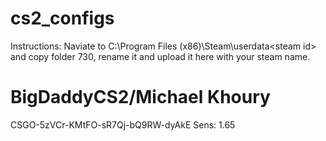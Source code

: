 # cs2_configs

Instructions: Naviate to C:\Program Files (x86)\Steam\userdata\<steam id> and copy folder 730, rename it and upload it here with your steam name.

# BigDaddyCS2/Michael Khoury
CSGO-5zVCr-KMtFO-sR7Qj-bQ9RW-dyAkE
Sens: 1.65
